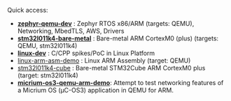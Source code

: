 Quick access:
- **[zephyr-qemu-dev](https://github.com/lucasdietrich/zephyr-qemu-dev)** : Zephyr RTOS x86/ARM (targets: QEMU), Networking, MbedTLS, AWS, Drivers
- **[stm32l011k4-bare-metal](https://github.com/lucasdietrich/stm32l011k4-bare-metal)** : Bare-metal ARM CortexM0 (plus) (targets: QEMU, stm32l011k4) 
- **[linux-dev](https://github.com/lucasdietrich/linux-dev)** : C/CPP spikes/PoC in Linux Platform
- [linux-arm-asm-demo](https://github.com/lucasdietrich/linux-arm-asm-demo) : Linux ARM Assembly (target: QEMU)
- [stm32l011k4-cube](https://github.com/lucasdietrich/stm32l011k4-cube) : Bare-metal STM32Cube ARM CortexM0 plus (target: stm32l011k4)
- **[micrium-os3-qemu-arm-demo](https://github.com/lucasdietrich/micrium-os3-qemu-arm-demo)**: Attempt to test networking features of a Micrium OS (µC-OS3) application in QEMU for ARM.
